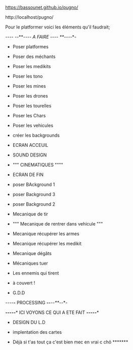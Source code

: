 
https://bassounet.github.io/pugno/


http://localhost/pugno/

Pour le platformer voici les éléments qu'il faudrait; 

---- *-*-**-*-*-*- A FAIRE ---- **-*-*-*-*- 

- Poser platformes
- Poser des méchants
- Poser les medikits
- Poser les tono
- Poser les mines
- Poser les drones
- Poser les tourelles
- Poser les Chars 
- Poser les vehicules

- créer les backgrounds

- ECRAN ACCEUIL
- SOUND DESIGN
- """ CINEMATIQUES """"
- ECRAN DE FIN
- poser BAckground 1
- poser Background 3
- poser Background 2

- Mecanique de tir
- """ Mecanique de rentrer dans vehicule """
- Mecanique récupérer les armes
- Mecanique récupérer les medikit
- Mecanique dégâts
- Mécaniques tuer
- Les ennemis qui tirent
- à couvert !

- G.D.D

 ****-*-*-*-***-** PROCESSING ***-*-**-*-**-*-*-
 
 
 

****-----***** ICI VOYONS CE QUI A ETE FAIT ****-----*****

- DESIGN DU L.D
- implentation des cartes


- Déjà si t'as tout ça c'est bien mec en vrai c chô *******

